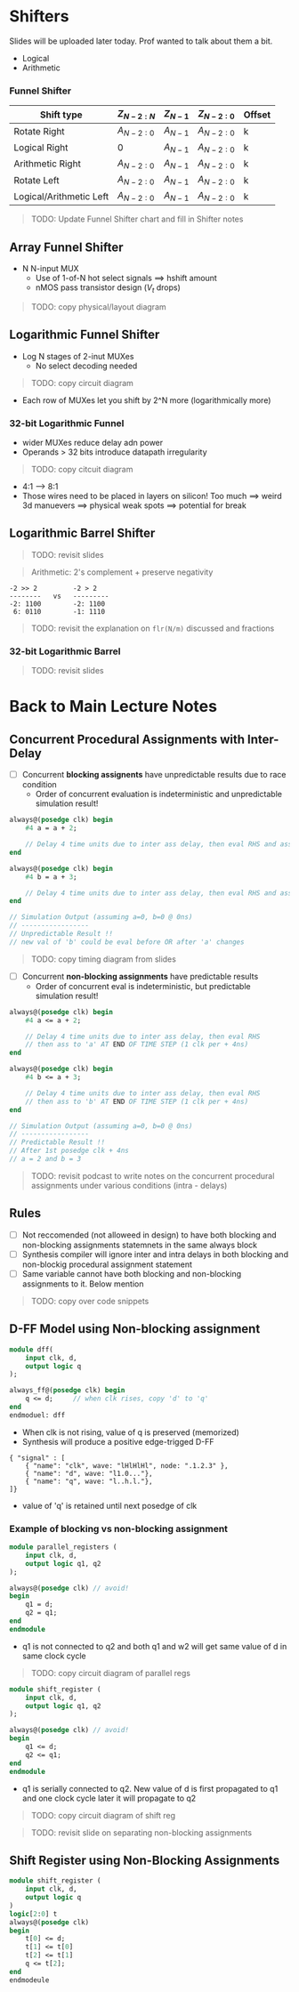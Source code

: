 # Shifters

Slides will be uploaded later today. Prof wanted to talk about them a bit.

- Logical 
- Arithmetic

### Funnel Shifter

Shift type | $Z_{N-2:N}$ | $Z_{N-1}$ | $Z_{N-2:0}$ | Offset
--- | --- | --- | --- | ---
Rotate Right | $A_{N-2:0}$ | $A_{N-1}$ | $A_{N-2:0}$ | k
Logical Right| 0 | $A_{N-1}$ | $A_{N-2:0}$ | k
Arithmetic Right| $A_{N-2:0}$ | $A_{N-1}$ | $A_{N-2:0}$ | k
Rotate Left| $A_{N-2:0}$ | $A_{N-1}$ | $A_{N-2:0}$ | k
Logical/Arithmetic Left| $A_{N-2:0}$ | $A_{N-1}$ | $A_{N-2:0}$ | k

> TODO: Update Funnel Shifter chart and fill in Shifter notes

## Array Funnel Shifter

- N N-input MUX
  - Use of 1-of-N hot select signals ==> hshift amount
  - nMOS pass transistor design ($V_t$ drops)

> TODO: copy physical/layout diagram

## Logarithmic Funnel Shifter
- Log N stages of 2-inut MUXes
  - No select decoding needed

> TODO: copy circuit diagram
- Each row of MUXes let you shift by 2^N more (logarithmically more)

### 32-bit Logarithmic Funnel
- wider MUXes reduce delay adn power
- Operands > 32 bits introduce datapath irregularity 

> TODO: copy citcuit diagram
- 4:1 --> 8:1 
- Those wires need to be placed in layers on silicon! Too much ==> weird 3d manuevers ==> physical weak spots ==> potential for break

## Logarithmic Barrel Shifter

> TODO: revisit slides

> Arithmetic: 2's complement + preserve negativity 

```
-2 >> 2         -2 > 2
--------   vs   ---------
-2: 1100        -2: 1100
 6: 0110        -1: 1110
```

> TODO: revisit the explanation on `flr(N/m)` discussed and fractions

### 32-bit Logarithmic Barrel

> TODO: revisit slides

# Back to Main Lecture Notes

## Concurrent Procedural Assignments with Inter-Delay
- [ ] Concurrent **blocking assignents** have unpredictable results due to race condition
    - Order of concurrent evaluation is indeterministic and unpredictable simulation result!

```sv
always@(posedge clk) begin
    #4 a = a + 2;

    // Delay 4 time units due to inter ass delay, then eval RHS and ass to 'a' immed
end

always@(posedge clk) begin
    #4 b = a + 3;

    // Delay 4 time units due to inter ass delay, then eval RHS and ass to 'b' immed
end

// Simulation Output (assuming a=0, b=0 @ 0ns)
// -----------------
// Unpredictable Result !!
// new val of 'b' could be eval before OR after 'a' changes
```

> TODO: copy timing diagram from slides

- [ ] Concurrent **non-blocking assignments** have predictable results
  - Order of concurrent eval is indeterministic, but predictable simulation result!

```sv
always@(posedge clk) begin
    #4 a <= a + 2;

    // Delay 4 time units due to inter ass delay, then eval RHS
    // then ass to 'a' AT END OF TIME STEP (1 clk per + 4ns)
end

always@(posedge clk) begin
    #4 b <= a + 3;

    // Delay 4 time units due to inter ass delay, then eval RHS 
    // then ass to 'b' AT END OF TIME STEP (1 clk per + 4ns)
end

// Simulation Output (assuming a=0, b=0 @ 0ns)
// -----------------
// Predictable Result !!
// After 1st posedge clk + 4ns
// a = 2 and b = 3
```

> TODO: revisit podcast to write notes on the concurrent procedural assignments under various conditions (intra - delays)

## Rules
- [ ] Not reccomended (not alloweed in design) to have both blocking and non-blocking assignments statemnets in the same always block
- [ ] Synthesis compiler will ignore inter and intra delays in both blocking and non-blockig procedural assignment statement
- [ ] Same variable cannot have both blocking and non-blocking assignments to it. Below mention

> TODO: copy over code snippets

## D-FF Model using Non-blocking assignment
```sv
module dff(
    input clk, d,
    output logic q
);

always_ff@(posedge clk) begin
    q <= d;     // when clk rises, copy 'd' to 'q'
end
endmoduel: dff
```
- When clk is not rising, value of q is preserved (memorized)
- Synthesis will produce a positive edge-trigged D-FF

```wavedrom
{ "signal" : [
    { "name": "clk", wave: "lHlHlHl", node: ".1.2.3" },
    { "name": "d", wave: "l1.0..."},
    { "name": "q", wave: "l..h.l."},
]}
```
- value of 'q' is retained until next posedge of clk

### Example of blocking vs non-blocking assignment
```sv
module parallel_registers (
    input clk, d,
    output logic q1, q2
);

always@(posedge clk) // avoid!
begin
    q1 = d;
    q2 = q1;
end
endmodule
```
- q1 is not connected to q2 and both q1 and w2 will get same value of d in same clock cycle

> TODO: copy circuit diagram of parallel regs

```sv
module shift_register (
    input clk, d,
    output logic q1, q2
);

always@(posedge clk) // avoid!
begin
    q1 <= d;
    q2 <= q1;
end
endmodule
```
- q1 is serially connected to q2. New value of d is first propagated to q1 and one clock cycle later it will propagate to q2

> TODO: copy circuit diagram of shift reg

> TODO: revisit slide on separating non-blocking assignments 

## Shift Register using Non-Blocking Assignments
```sv
module shift_register (
    input clk, d,
    output logic q
)
logic[2:0] t
always@(posedge clk)
begin
    t[0] <= d;
    t[1] <= t[0]
    t[2] <= t[1]
    q <= t[2];
end
endmodeule
```